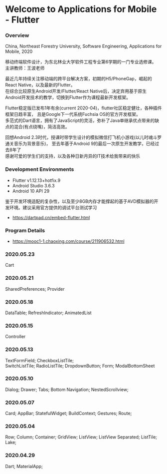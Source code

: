 # Welcome to Applications for Mobile - Flutter
### Overview
China, Northeast Forestry University, Software Engineering, Applications for Mobile, 2020

移动终端软件设计，为东北林业大学软件工程专业第6学期的一门专业选修课。  
主讲教师：王波老师

最近几年持续关注移动端的跨平台解决方案，初期的H5/PhoneGap，崛起的React Native，以及最新的Flutter。  
在综合比较原生Android开发/Flutter/React Native后，决定弃用基于原生Android开发技术的教学，切换到Flutter作为课程最新开发框架。

Flutter稳定版已发布1年有余(current 2020-04)，flutter社区稳定健壮，各种插件框架日趋丰富，
且是Google下一代系统Fuchsia OS的官方开发框架。  
多范式的Dart语言，拥有了JavaScript的灵活，弥补了Java单继承优点带来的缺点的混合(有点绕嘴)，简洁高效。

回想Android 2.3时代，授课时带学生设计的模拟微信打飞机小游戏(以儿时魂斗罗通关音乐为背景音乐)，
至去年基于Android 9的最后一次原生开发教学，已经过去8年了  
感谢可爱的学生们的支持，以及各种日新月异的IT技术给我带来的快乐

### Development Environments
- Flutter v1.12.13+hotfix.9
- Android Studio 3.6.3
- Android 10 API 29

鉴于开发环境适配的复杂性，以及至少8GB内存才能撑起的基于AVD模拟器的开发环境。建议采用官方提供的调试平台测试学习
- https://dartpad.cn/embed-flutter.html

### Program Details
- https://mooc1-1.chaoxing.com/course/211906532.html

### 2020.05.23
Cart

### 2020.05.21
SharedPreferences; Provider

### 2020.05.18
DataTable; RefreshIndicator; AnimatedList

### 2020.05.15
Controller

### 2020.05.13
TextFormField; CheckboxListTile;  
SwitchListTile; RadioListTile; DropdownButton; Form; ModalBottomSheet

### 2020.05.10
Dialog; Drawer; Tabs; Bottom Navigation; NestedScrollview;

### 2020.05.07
Card; AppBar; StatefulWidget; BuildContext; Gestures; Route;

### 2020.05.04
Row; Column; Container; GridView; ListView; ListView Separated; ListTile; Lake;

### 2020.04.29
Dart; MaterialApp;
